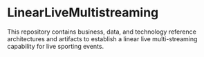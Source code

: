 # LinearLiveMultistreaming
This repository contains business, data, and technology reference architectures and artifacts to establish a linear live multi-streaming capability for live sporting events. 
